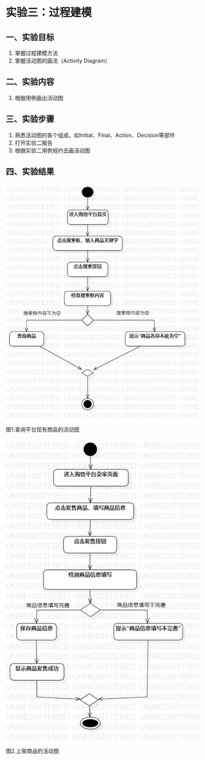 # 实验三：过程建模

## 一、实验目标
1. 掌握过程建模方法
2. 掌握活动图的画法（Activity Diagram）

## 二、实验内容
1. 根据用例画出活动图

## 三、实验步骤
1. 熟悉活动图的各个组成，如Initial、Final、Action、Decision等部件
2. 打开实验二报告
3. 根据实验二用例规约去画活动图

## 四、实验结果

![第一个活动图](./search.jpg)  
图1.查询平台现有商品的活动图

![第二个活动图](./add.jpg)  
图2.上架商品的活动图
